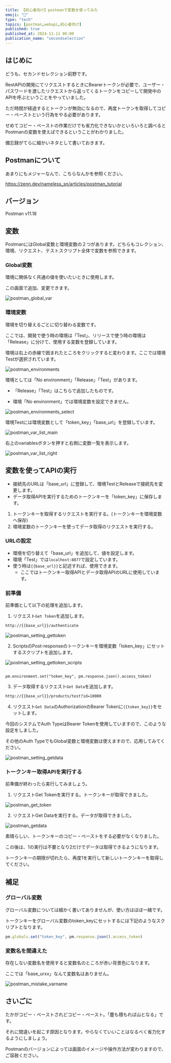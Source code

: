 ```yaml
---
title: 【初心者向け】postmanで変数を使ってみた
emoji: "📮"
type: "tech" 
topics: [postman,webapi,初心者向け]
published: true
published_at: 2024-11-11 06:00
publication_name: "secondselection"
---
```


## はじめに

どうも、セカンドセレクション前野です。

RestAPIの開発にてリクエストするときにBearerトークンが必要で、ユーザー・パスワードを渡したリクエストから返ってくるトークンをコピーして開発中のAPIを呼ぶということをやっていました。

ただ時間が経過するとトークンが無効になるので、再度トークンを取得してコピー・ペーストという行為をやる必要があります。

せめてコピー・ペーストの作業だけでも省力化できないかといろいろと調べるとPostmanの変数を使えばできるということがわかりました。

備忘録がてらに細かいネタとして書いておきます。

## Postmanについて

あまりにもメジャーなんで、こちらなんかを参照ください。

https://zenn.dev/nameless_sn/articles/postman_tutorial

## バージョン

Postman v11.18

## 変数

PostmanにはGlobal変数と環境変数の２つがあります。どちらもコレクション、環境、リクエスト、テストスクリプト全体で変数を参照できます。

### Global変数

環境に関係なく共通の値を使いたいときに使用します。

この画面で追加、変更できます。

![postman_global_var](/images/postman_variable/postman_global_var.png)

### 環境変数

環境を切り替えるごとに切り替わる変数です。

ここでは、開発で使う時の環境は「Test」、リリースで使う時の環境は「Release」に分けて、使用する変数を登録しています。

環境は右上の赤線で囲まれたところをクリックすると変わります。ここでは環境Testが選択されています。

![postman_environments](/images/postman_variable/postman_environments.png)

環境としては「No environment」「Release」「Test」があります。

- 「Release」「Test」はこちらで追加したものです。

- 環境「No environment」では環境変数を設定できません。


![postman_environments_select](/images/postman_variable/postman_environments_select.png)

環境Testには環境変数として「token_key」「base_url」を登録しています。

![postman_var_list_main](/images/postman_variable/postman_var_list_main.png)

右上のvariablesボタンを押すと右側に変数一覧を表示します。

![postman_var_list_right](/images/postman_variable/postman_var_list_right.png)

## 変数を使ってAPIの実行

- 接続先のURLは「base_url」に登録して、環境TestとReleaseで接続先を変更します。
- データ取得APIを実行するためのトークンキーを「token_key」に保存します。

1. トークンキーを取得するリクエストを実行する。(トークンキーを環境変数へ保存)
2. 環境変数のトークンキーを使ってデータ取得のリクエストを実行する。

### URLの設定

- 環境を切り替えて「base_url」を追加して、値を設定します。
- 環境「Test」では`localhost:8877`で設定しています。
- 使う時は`{{base_url}}`と記述すれば、使用できます。
    - ここではトークンキー取得APIとデータ取得APIのURLに使用しています。


### 前準備

前準備として以下の処理を追加します。
1. リクエスト`Get Token`を追加します。

```bash
http://{{base_url}}/authenticate
```

![postman_setting_gettoken](/images/postman_variable/postman_setting_gettoken.png)

2. ScriptsのPost-responseのトークンキーを環境変数「token_key」にセットするスクリプトを追加します。

![postman_setting_gettoken_scripts](/images/postman_variable/postman_setting_gettoken_scripts.png)

``` javascripts

pm.environment.set("token_key", pm.response.json().access_token)

```

3. データ取得するリクエスト`Get Data`を追加します。

```bash
http://{{base_url}}/products/test?id=10000
```

4. リクエスト`Get Data`のAuthorizationのBearer Tokenに`{{token_key}}`をセットします。

今回のシステムでAuth TypeはBearer Tokenを使用していますので、このような設定をしました。

その他のAuth TypeでもGlobal変数と環境変数は使えますので、応用してみてください。

![postman_setting_getdata](/images/postman_variable/postman_setting_getdata.png)

### トークンキー取得APIを実行する

前準備が終わったら実行してみましょう。

1. リクエストGet Tokenを実行する。トークンキーが取得できました。

![postman_get_token](/images/postman_variable/postman_get_token.png)

2. リクエストGet Dataを実行する。データが取得できました。

![postman_getdata](/images/postman_variable/postman_getdata.png)

素晴らしい、トークンキーのコピー・ペーストをする必要がなくなりました。

この後は、1の実行は不要となり2だけでデータは取得できるようになります。

トークンキーの期限が切れたら、再度1を実行して新しいトークンキーを取得してください。

## 補足

### グローバル変数

グローバル変数については細かく書いてありませんが、使い方はほぼ一緒です。

トークンキーをグローバル変数のtoken_keyにセットするには下記のようなスクリプトとなります。

```javascript
pm.globals.set("token_key", pm.response.json().access_token)	
```

### 変数名を間違えた

存在しない変数名を使用すると変数名のところが赤い背景色になります。

ここでは「base_urxx」なんて変数名はありません。

![postman_mistake_varname](/images/postman_variable/postman_mistake_varname.png)

## さいごに

たかがコピー・ペーストされどコピー・ペースト。「塵も積もれば山となる」です。

それに間違いを起こす原因となります。やらなくていいことはなるべく省力化するようにしましょう。

Postmanのバージョンによっては画面のイメージや操作方法が変わりますので、ご容赦ください。
